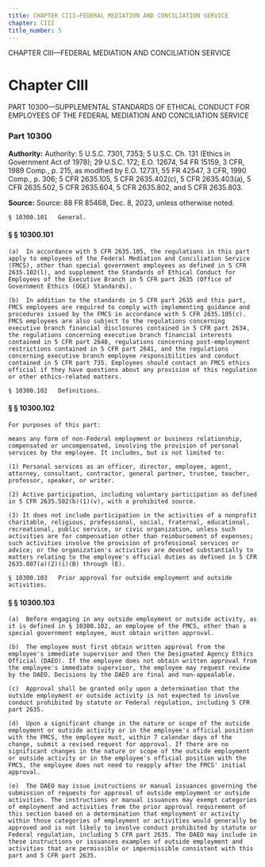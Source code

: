 ```yaml
---
title: CHAPTER CIII—FEDERAL MEDIATION AND CONCILIATION SERVICE
chapter: CIII
title_number: 5
---
```


CHAPTER CIII—FEDERAL MEDIATION AND CONCILIATION SERVICE

# Chapter CIII

  PART 10300—SUPPLEMENTAL STANDARDS OF ETHICAL CONDUCT FOR EMPLOYEES OF THE FEDERAL MEDIATION AND CONCILIATION SERVICE

### Part 10300

**Authority:** Authority: 5 U.S.C. 7301, 7353; 5 U.S.C. Ch. 131 (Ethics in Government Act of 1978); 29 U.S.C. 172; E.O. 12674, 54 FR 15159, 3 CFR, 1989 Comp., p. 215, as modified by E.O. 12731, 55 FR 42547, 3 CFR, 1990 Comp., p. 306; 5 CFR 2635.105, 5 CFR 2635.402(c), 5 CFR 2635.403(a), 5 CFR 2635.502, 5 CFR 2635.604, 5 CFR 2635.802, and 5 CFR 2635.803.

**Source:** Source: 88 FR 85468, Dec. 8, 2023, unless otherwise noted.

    § 10300.101   General.

#### § § 10300.101

    (a)  In accordance with 5 CFR 2635.105, the regulations in this part apply to employees of the Federal Mediation and Conciliation Service (FMCS), other than special government employees as defined in 5 CFR 2635.102(l), and supplement the Standards of Ethical Conduct for Employees of the Executive Branch in 5 CFR part 2635 (Office of Government Ethics (OGE) Standards).

    (b)  In addition to the standards in 5 CFR part 2635 and this part, FMCS employees are required to comply with implementing guidance and procedures issued by the FMCS in accordance with 5 CFR 2635.105(c). FMCS employees are also subject to the regulations concerning executive branch financial disclosures contained in 5 CFR part 2634, the regulations concerning executive branch financial interests contained in 5 CFR part 2640, regulations concerning post-employment restrictions contained in 5 CFR part 2641, and the regulations concerning executive branch employee responsibilities and conduct contained in 5 CFR part 735. Employees should contact an FMCS ethics official if they have questions about any provision of this regulation or other ethics-related matters.

    § 10300.102   Definitions.

#### § § 10300.102

    For purposes of this part:

    means any form of non-Federal employment or business relationship, compensated or uncompensated, involving the provision of personal services by the employee. It includes, but is not limited to:

    (1) Personal services as an officer, director, employee, agent, attorney, consultant, contractor, general partner, trustee, teacher, professor, speaker, or writer.

    (2) Active participation, including voluntary participation as defined in 5 CFR 2635.502(b)(1)(v), with a prohibited source.

    (3) It does not include participation in the activities of a nonprofit charitable, religious, professional, social, fraternal, educational, recreational, public service, or civic organization, unless such activities are for compensation other than reimbursement of expenses; such activities involve the provision of professional services or advice; or the organization's activities are devoted substantially to matters relating to the employee's official duties as defined in 5 CFR 2635.807(a)(2)(i)(B) through (E).

    § 10300.103   Prior approval for outside employment and outside activities.

#### § § 10300.103

    (a)  Before engaging in any outside employment or outside activity, as it is defined in § 10300.102, an employee of the FMCS, other than a special government employee, must obtain written approval.

    (b)  The employee must first obtain written approval from the employee's immediate supervisor and then the Designated Agency Ethics Official (DAEO). If the employee does not obtain written approval from the employee's immediate supervisor, the employee may request review by the DAEO. Decisions by the DAEO are final and non-appealable.

    (c)  Approval shall be granted only upon a determination that the outside employment or outside activity is not expected to involve conduct prohibited by statute or Federal regulation, including 5 CFR part 2635.

    (d)  Upon a significant change in the nature or scope of the outside employment or outside activity or in the employee's official position with the FMCS, the employee must, within 7 calendar days of the change, submit a revised request for approval. If there are no significant changes in the nature or scope of the outside employment or outside activity or in the employee's official position with the FMCS, the employee does not need to reapply after the FMCS' initial approval.

    (e)  The DAEO may issue instructions or manual issuances governing the submission of requests for approval of outside employment or outside activities. The instructions or manual issuances may exempt categories of employment and activities from the prior approval requirement of this section based on a determination that employment or activity within those categories of employment or activities would generally be approved and is not likely to involve conduct prohibited by statute or Federal regulation, including 5 CFR part 2635. The DAEO may include in these instructions or issuances examples of outside employment and activities that are permissible or impermissible consistent with this part and 5 CFR part 2635.

